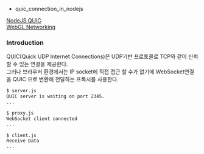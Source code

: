 - quic_connection_in_nodejs

[NodeJS QUIC](https://github.com/nodejs/quic)  
[WebGL Networking](https://docs.unity3d.com/kr/2019.4/Manual/webgl-networking.html)  

### Introduction
QUIC(Quick UDP Internet Connections)은 UDP기반 프로토콜로 TCP와 같이 신뢰 할 수 있는 연결을 제공한다.  
그러나 브라우저 환경에서는 IP socket에 직접 접근 할 수가 없기에 WebSocket연결을 QUIC 으로 변환해 전달하는 프록시를 사용한다.

```bash
$ server.js
QUIC server is waiting on port 2345.
...

$ proxy.js
WebSocket client connected
...

$ client.js
Receive Data
...
```


